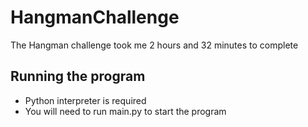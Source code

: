 # HangmanChallenge

The Hangman challenge took me 2 hours and 32 minutes to complete

## Running the program

- Python interpreter is required
- You will need to run main.py to start the program
